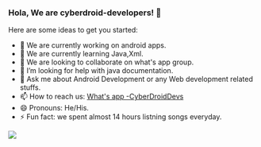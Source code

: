 ### Hola, We are cyberdroid-developers! 👋

Here are some ideas to get you started:

- 🔭 We are currently working on android apps.
- 🌱 We are currently learning Java,Xml.
- 👯 We are looking to collaborate on what's app group.
- 🤔 I’m looking for help with java documentation.
- 💬 Ask me about Android Development or any Web development related stuffs.
- 📫 How to reach us: [What's app -CyberDroidDevs](https://chat.whatsapp.com/Cbxh6SNsh0HA0RRol6K3RM)
- 😄 Pronouns: He/His.
- ⚡ Fun fact: we spent almost 14 hours listning songs everyday.



<img src="https://github-readme-stats.vercel.app/api?username=Cyberdroid-devs&&show_icons=true&title_color=ffffff&icon_color=bb2acf&text_color=daf7dc&bg_color=191919">
